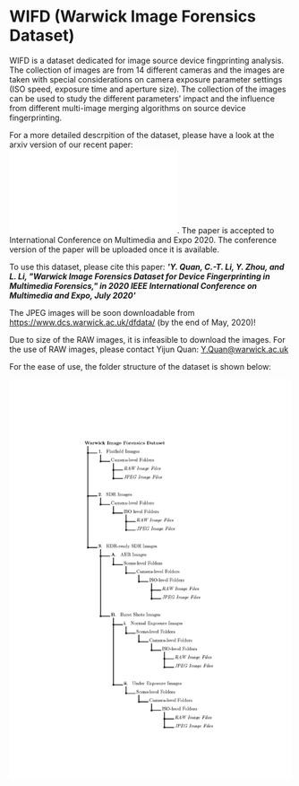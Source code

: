 # WIFD (Warwick Image Forensics Dataset)
WIFD is a dataset dedicated for image source device fingprinting analysis. The collection of images are from 14 different cameras and the images are taken with special considerations on camera exposure parameter settings (ISO speed, exposure time and aperture size). The collection of the images can be used to study the different parameters' impact and the influence from different multi-image merging algorithms on source device fingerprinting.

For a more detailed descrpition of the dataset, please have a look at the arxiv version of our recent paper:![WIFD_arxiv](WIFD_arxiv.pdf). The paper is accepted to International Conference on Multimedia and Expo 2020. The conference version of the paper will be uploaded once it is available.

To use this dataset, please cite this paper:
     ***'Y. Quan, C.-T. Li, Y. Zhou, and L. Li, "Warwick Image Forensics Dataset for Device Fingerprinting in Multimedia Forensics," in 2020 IEEE International Conference on Multimedia and Expo, July 2020'***

The JPEG images will be soon downloadable from https://www.dcs.warwick.ac.uk/dfdata/ (by the end of May, 2020)!

Due to size of the RAW images, it is infeasible to download the images. For the use of RAW images, please contact Yijun Quan: Y.Quan@warwick.ac.uk

For the ease of use, the folder structure of the dataset is shown below:

![dataset_structure](folder_structure.jpg)


